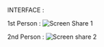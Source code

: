 INTERFACE :

1st Person :
![Screen Share 1](https://github.com/JagdishAKulkarni/Screen-Share-Webrtc/assets/126879517/c347b362-feb5-4e74-9ceb-fbd59a8ba704)

2nd Person :
![Screen share 2](https://github.com/JagdishAKulkarni/Screen-Share-Webrtc/assets/126879517/63e2777a-dee4-4986-858b-4b2a73393007)
